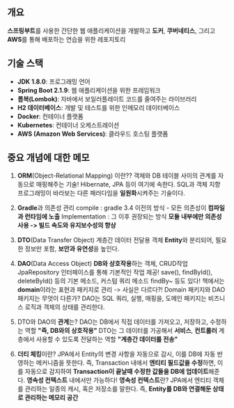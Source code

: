 ## 개요

**스프링부트**를 사용한 간단한 웹 애플리케이션을 개발하고 
**도커**, **쿠버네티스**, 그리고 **AWS**를 통해 배포하는 연습을 위한 레포지토리

## 기술 스택
- **JDK 1.8.0**: 프로그래밍 언어
- **Spring Boot 2.1.9**: 웹 애플리케이션을 위한 프레임워크
- **롬복(Lombok)**: 자바에서 보일러플레이트 코드를 줄여주는 라이브러리
- **H2 데이터베이스**: 개발 및 테스트를 위한 인메모리 데이터베이스
- **Docker**: 컨테이너 플랫폼
- **Kubernetes**: 컨테이너 오케스트레이션
- **AWS (Amazon Web Services)**: 클라우드 호스팅 플랫폼

## 중요 개념에 대한 메모
1. **ORM**(Object-Relational Mapping) 이란??
   객체와 DB 테이블 사이의 관계를 자동으로 매핑해주는 기술!
   Hibernate, JPA 등이 여기에 속한다.
   SQL과 객체 지향 프로그래밍이 바라보는 다른 패러다임을 **일원화**시켜주는 기술이다.
   
2. **Gradle**과 의존성 관리
   compile : gradle 3.4 이전의 방식 - 모든 의존성이 **컴파일과 런타임에 노출**
   Implementation : 그 이후 권장되는 방식 **모듈 내부에만 의존성 사용 -> 빌드 속도와 유지보수성의 향상**

3. **DTO**(Data Transfer Object)
   계층간 데이터 전달용 객체
   **Entity**와 분리되어, 필요한 정보만 포함, **보안과 유연성**을 높인다.

4. **DAO**(Data Access Object)
   **DB와 상호작용**하는 객체, CRUD작업
   JpaRepository 인터페이스를 통해 기본적인 작업 제공!
   save(), findById(), deleteById() 등의 기본 메소드, 커스텀 쿼리 메소드 findBy~ 등도 있다!
   책에서는 **domain**이라는 표현과 패키지로 관리
   -> 사실은 다르다?!
   Domain 패키지와 DAO 패키지는 무엇이 다른가?
   DAO는 SQL 쿼리, 실행, 매핑을, 도메인 패키지는 비즈니스 로직과 객체의 상태를 관리한다.

5. DTO와 DAO의 **관계**는?
   DAO는 DB에서 직접 데이터를 가져오고, 저장하고, 수정하는 역할 **"즉, DB와의 상호작용"**
   DTO는 그 데이터를 가공해서 **서비스**, **컨트롤러** 계층에서 사용할 수 있도록 전달하는 역할 **"계층간 데이터를 전송"**

6. **더티 체킹**이란?
   JPA에서 Entity의 변경 사항을 자동으로 감시, 이를 DB에 자동 반영하는 메커니즘을 뜻한다.
   즉, Transaction 내에서 **엔티티 필드값을 수정**하면, 이를 자동으로 감지하여 **Transaction이 끝날때 수정한 값들을 DB에 업데이트**해준다.
   **영속성 컨텍스트** 내에서만 가능하다!
   **영속성 컨텍스트**란? JPA에서 엔티티 객체를 관리하는 일종의 캐시, 혹은 저장소를 말한다.
   즉, **Entity를 DB와 연결해둔 상태로 관리하는 메모리 공간**
